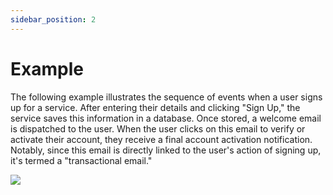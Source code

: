 ```yaml
---
sidebar_position: 2
---
```


# Example

The following example illustrates the sequence of events when a user signs up for a service. After entering their details and clicking "Sign Up," the service saves this information in a database. Once stored, a welcome email is dispatched to the user. When the user clicks on this email to verify or activate their account, they receive a final account activation notification. Notably, since this email is directly linked to the user's action of signing up, it's termed a "transactional email."

<div className="text--center">
    <img src="/img/transactional-flow1.png" />
</div>
